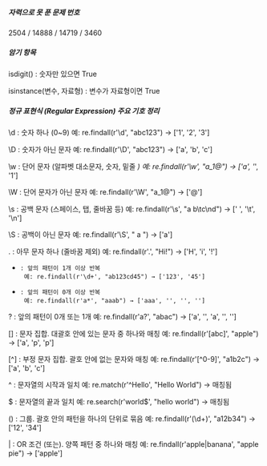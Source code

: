 ##### 자력으로 못 푼 문제 번호
2504 / 14888 / 14719 / 3460
##### 암기 항목

isdigit() : 숫자만 있으면 True

isinstance(변수, 자료형) : 변수가 자료형이면 True


##### 정규 표현식 (Regular Expression) 주요 기호 정리

\d    : 숫자 하나 (0~9)
       예: re.findall(r'\d', "abc123") → ['1', '2', '3']

\D    : 숫자가 아닌 문자
       예: re.findall(r'\D', "abc123") → ['a', 'b', 'c']

\w    : 단어 문자 (알파벳 대소문자, 숫자, 밑줄 _)
       예: re.findall(r'\w', "a_1@") → ['a', '_', '1']

\W    : 단어 문자가 아닌 문자
       예: re.findall(r'\W', "a_1@") → ['@']

\s    : 공백 문자 (스페이스, 탭, 줄바꿈 등)
       예: re.findall(r'\s', "a b\tc\nd") → [' ', '\t', '\n']

\S    : 공백이 아닌 문자
       예: re.findall(r'\S', " a ") → ['a']

.     : 아무 문자 하나 (줄바꿈 제외)
       예: re.findall(r'.', "Hi!") → ['H', 'i', '!']

+     : 앞의 패턴이 1개 이상 반복
       예: re.findall(r'\d+', "ab123cd45") → ['123', '45']

*     : 앞의 패턴이 0개 이상 반복
       예: re.findall(r'a*', "aaab") → ['aaa', '', '', '']

?     : 앞의 패턴이 0개 또는 1개
       예: re.findall(r'a?', "abac") → ['a', '', 'a', '', '']

[]    : 문자 집합. 대괄호 안에 있는 문자 중 하나와 매칭
       예: re.findall(r'[abc]', "apple") → ['a', 'p', 'p']

[^]   : 부정 문자 집합. 괄호 안에 없는 문자와 매칭
       예: re.findall(r'[^0-9]', "a1b2c") → ['a', 'b', 'c']

^     : 문자열의 시작과 일치
       예: re.match(r'^Hello', "Hello World") → 매칭됨

$     : 문자열의 끝과 일치
       예: re.search(r'world$', "hello world") → 매칭됨

()    : 그룹. 괄호 안의 패턴을 하나의 단위로 묶음
       예: re.findall(r'(\d+)', "a12b34") → ['12', '34']

|     : OR 조건 (또는). 양쪽 패턴 중 하나와 매칭
       예: re.findall(r'apple|banana', "apple pie") → ['apple']